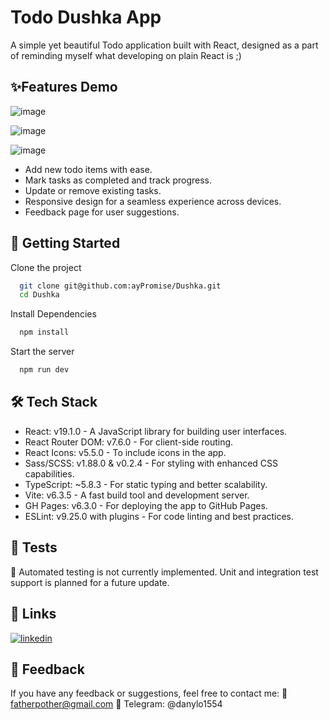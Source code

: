 
# Todo Dushka App

A simple yet beautiful Todo application built with React, designed as a part of reminding myself what developing on plain React is ;)

## ✨Features Demo

![image](https://github.com/user-attachments/assets/bea93b51-dda3-49b0-8451-efce69f751a9)


![image](https://github.com/user-attachments/assets/242d865e-fb84-40fb-81a5-53dae44d0703)

![image](https://github.com/user-attachments/assets/7d5220a4-e50a-4669-888e-07a044951d84)

- Add new todo items with ease.
- Mark tasks as completed and track progress.
- Update or remove existing tasks.
- Responsive design for a seamless experience across devices.
- Feedback page for user suggestions.


## 🚀 Getting Started

Clone the project

```bash
  git clone git@github.com:ayPromise/Dushka.git
  cd Dushka
```

Install Dependencies

```bash
  npm install
```

Start the server

```bash
  npm run dev
```


## 🛠 Tech Stack

- React: v19.1.0 - A JavaScript library for building user interfaces.
- React Router DOM: v7.6.0 - For client-side routing.
- React Icons: v5.5.0 - To include icons in the app.
- Sass/SCSS: v1.88.0 & v0.2.4 - For styling with enhanced CSS capabilities.
- TypeScript: ~5.8.3 - For static typing and better scalability.
- Vite: v6.3.5 - A fast build tool and development server.
- GH Pages: v6.3.0 - For deploying the app to GitHub Pages.
- ESLint: v9.25.0 with plugins - For code linting and best practices.

## 🧪 Tests

🔧 Automated testing is not currently implemented. Unit and integration test support is planned for a future update.



## 🔗 Links


[![linkedin](https://img.shields.io/badge/linkedin-0A66C2?style=for-the-badge&logo=linkedin&logoColor=white)](https://www.linkedin.com/in/dan-dziu-8b83a9249/)

## 💬 Feedback

If you have any feedback or suggestions, feel free to contact me: 📧 fatherpother@gmail.com 📱 Telegram: @danylo1554

